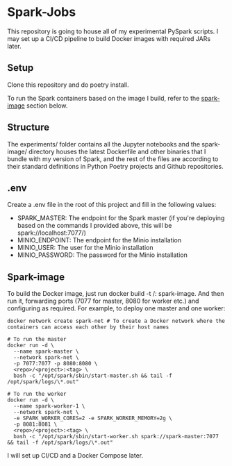 # Spark-Jobs

This repository is going to house all of my experimental PySpark scripts. I may set up a CI/CD pipeline to build Docker images with required JARs later.

## Setup

Clone this repository and do poetry install.

To run the Spark containers based on the image I build, refer to the [spark-image](#spark-image) section below.

## Structure

The experiments/ folder contains all the Jupyter notebooks and the spark-image/ directory houses the latest Dockerfile and other binaries that I bundle with my version of Spark, and the rest of the files are according to their standard definitions in Python Poetry projects and Github repositories.

## .env

Create a .env file in the root of this project and fill in the following values:

- SPARK_MASTER: The endpoint for the Spark master (if you're deploying based on the commands I provided above, this will be spark://localhost:7077/)
- MINIO_ENDPOINT: The endpoint for the Minio installation
- MINIO_USER: The user for the Minio installation
- MINIO_PASSWORD: The password for the Minio installation

## Spark-image

To build the Docker image, just run docker build -t <repo>/<project>:<tag> spark-image.
And then run it, forwarding ports (7077 for master, 8080 for worker etc.) and configuring as required.
For example, to deploy one master and one worker:

```code
docker network create spark-net # To create a Docker network where the containers can access each other by their host names
```

```code
# To run the master
docker run -d \
  --name spark-master \
  --network spark-net \
  -p 7077:7077 -p 8080:8080 \
  <repo>/<project>:<tag> \
  bash -c "/opt/spark/sbin/start-master.sh && tail -f /opt/spark/logs/\*.out"
```

```code
# To run the worker
docker run -d \
  --name spark-worker-1 \
  --network spark-net \
  -e SPARK_WORKER_CORES=2 -e SPARK_WORKER_MEMORY=2g \
  -p 8081:8081 \
  <repo>/<project>:<tag> \
  bash -c "/opt/spark/sbin/start-worker.sh spark://spark-master:7077 && tail -f /opt/spark/logs/\*.out"
```

I will set up CI/CD and a Docker Compose later.
